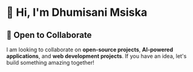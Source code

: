 # 👋 Hi, I'm Dhumisani Msiska  

## 🤝 Open to Collaborate  
I am looking to collaborate on **open-source projects**, **AI-powered applications**, and **web development projects**. If you have an idea, let's build something amazing together! 

